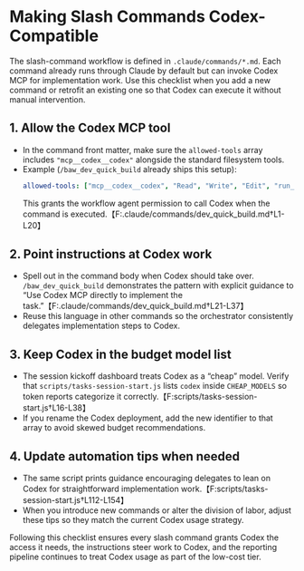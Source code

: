 # Making Slash Commands Codex-Compatible

The slash-command workflow is defined in `.claude/commands/*.md`. Each command already runs through Claude by default but can invoke Codex MCP for implementation work. Use this checklist when you add a new command or retrofit an existing one so that Codex can execute it without manual intervention.

## 1. Allow the Codex MCP tool
- In the command front matter, make sure the `allowed-tools` array includes `"mcp__codex__codex"` alongside the standard filesystem tools.
- Example (`/baw_dev_quick_build` already ships this setup):
  ```yaml
  allowed-tools: ["mcp__codex__codex", "Read", "Write", "Edit", "run_shell_command"]
  ```
  This grants the workflow agent permission to call Codex when the command is executed.【F:.claude/commands/dev_quick_build.md†L1-L20】

## 2. Point instructions at Codex work
- Spell out in the command body when Codex should take over. `/baw_dev_quick_build` demonstrates the pattern with explicit guidance to “Use Codex MCP directly to implement the task.”【F:.claude/commands/dev_quick_build.md†L21-L37】
- Reuse this language in other commands so the orchestrator consistently delegates implementation steps to Codex.

## 3. Keep Codex in the budget model list
- The session kickoff dashboard treats Codex as a “cheap” model. Verify that `scripts/tasks-session-start.js` lists `codex` inside `CHEAP_MODELS` so token reports categorize it correctly.【F:scripts/tasks-session-start.js†L16-L38】
- If you rename the Codex deployment, add the new identifier to that array to avoid skewed budget recommendations.

## 4. Update automation tips when needed
- The same script prints guidance encouraging delegates to lean on Codex for straightforward implementation work.【F:scripts/tasks-session-start.js†L112-L154】
- When you introduce new commands or alter the division of labor, adjust these tips so they match the current Codex usage strategy.

Following this checklist ensures every slash command grants Codex the access it needs, the instructions steer work to Codex, and the reporting pipeline continues to treat Codex usage as part of the low-cost tier.

